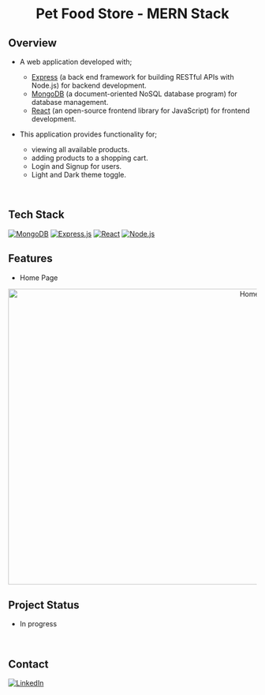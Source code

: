 <h1 align="center">Pet Food Store - MERN Stack</h1>

## Overview
- A web application developed with;
  - [Express](https://expressjs.com/) (a back end framework for building RESTful APIs with Node.js) for backend development.
  - [MongoDB](https://www.mongodb.com/) (a document-oriented NoSQL database program) for database management.
  - [React](https://react.dev/) (an open-source frontend library for JavaScript) for frontend development.

- This application provides functionality for;
  - viewing all available products.
  - adding products to a shopping cart.
  - Login and Signup for users.
  - Light and Dark theme toggle.

<br>

## Tech Stack
[![MongoDB][MongoDB-badge]][MongoDB-url]
[![Express.js][Express-Badge]][Express-url]
[![React][React-badge]][React-url]
[![Node.js][Node-Badge]][Node-url]

## Features

- Home Page

<div align="center">
  <a href="https://github.com/DanushH/Django_Iris_Classification_Web_App.git">
    <img src="irisproject/irisapp/static/media/home.PNG" alt="Home Page" width="1000" height="600">
  </a>
</div>




## Project Status

- In progress

<br>

## Contact

[![LinkedIn][linkedin-shield]][linkedin-url]

<br>

<!-- MARKDOWN LINKS & IMAGES -->
[MongoDB-badge]: https://img.shields.io/badge/MONGODB-black?style=for-the-badge&logo=mongodb&logoColor=0FFF50
[MongoDB-url]: https://www.mongodb.com/
[Express-Badge]: https://img.shields.io/badge/Express-black?style=for-the-badge&logo=express&logoColor=white
[Express-url]: https://expressjs.com/
[React-badge]: https://img.shields.io/badge/REACT-black?style=for-the-badge&logo=react&logoColor=0096FF
[React-url]: https://react.dev/
[Node-Badge]: https://img.shields.io/badge/Node-black?style=for-the-badge&logo=Node.js&logoColor=white
[Node-url]: https://react.dev/
[linkedin-shield]: https://img.shields.io/badge/Linkedin-black?style=for-the-badge&logo=linkedin&logoColor=%230277BD
[linkedin-url]: https://linkedin.com/in/danushika-herath

<br>
